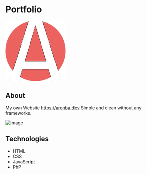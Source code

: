 # Portfolio


![favicon](static/favicon/android-chrome-192x192.png)

## About
My own Website https://aronba.dev Simple and clean without any frameworks.

![image](https://user-images.githubusercontent.com/72823328/192141245-a18da24b-ec19-459a-9a8f-01e99ef8966f.png)
## Technologies
- HTML
- CSS
- JavaScript
- PhP

